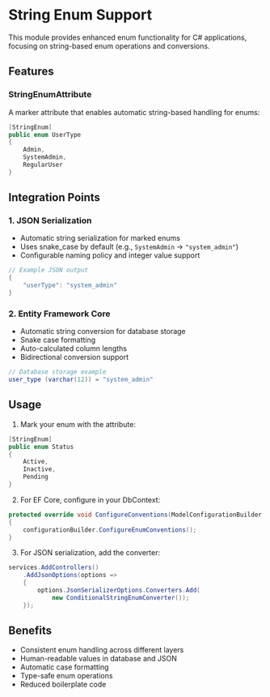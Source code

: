 # String Enum Support

This module provides enhanced enum functionality for C# applications, focusing on string-based enum operations and conversions.

## Features

### StringEnumAttribute

A marker attribute that enables automatic string-based handling for enums:

```csharp
[StringEnum]
public enum UserType
{
    Admin,
    SystemAdmin,
    RegularUser
}
```

## Integration Points

### 1. JSON Serialization

- Automatic string serialization for marked enums
- Uses snake_case by default (e.g., `SystemAdmin` → `"system_admin"`)
- Configurable naming policy and integer value support

```csharp
// Example JSON output
{
    "userType": "system_admin"
}
```

### 2. Entity Framework Core

- Automatic string conversion for database storage
- Snake case formatting
- Auto-calculated column lengths
- Bidirectional conversion support

```csharp
// Database storage example
user_type (varchar(12)) = "system_admin"
```

## Usage

1. Mark your enum with the attribute:

```csharp
[StringEnum]
public enum Status
{
    Active,
    Inactive,
    Pending
}
```

2. For EF Core, configure in your DbContext:

```csharp
protected override void ConfigureConventions(ModelConfigurationBuilder configurationBuilder)
{
    configurationBuilder.ConfigureEnumConventions();
}
```

3. For JSON serialization, add the converter:

```csharp
services.AddControllers()
    .AddJsonOptions(options =>
    {
        options.JsonSerializerOptions.Converters.Add(
            new ConditionalStringEnumConverter());
    });
```

## Benefits

- Consistent enum handling across different layers
- Human-readable values in database and JSON
- Automatic case formatting
- Type-safe enum operations
- Reduced boilerplate code
